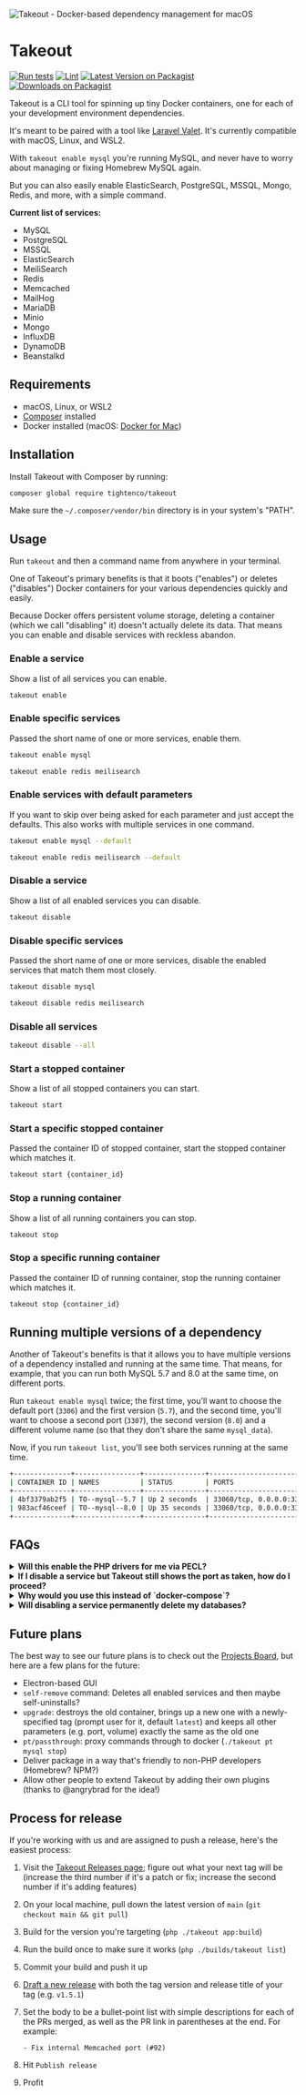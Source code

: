 ![Takeout - Docker-based dependency management for macOS](takeout-banner.png?version=1)

# Takeout

[![Run tests](https://github.com/tighten/takeout/workflows/Run%20tests/badge.svg?branch=main)](https://github.com/tighten/takeout/actions?query=workflow%3A%22Run+tests%22)
[![Lint](https://github.com/tighten/takeout/workflows/Lint/badge.svg?branch=main)](https://github.com/tighten/takeout/actions?query=workflow%3ALint)
[![Latest Version on Packagist](https://img.shields.io/packagist/v/tightenco/takeout.svg?style=flat)](https://packagist.org/packages/tightenco/takeout)
[![Downloads on Packagist](https://img.shields.io/packagist/dt/tightenco/takeout.svg?style=flat)](https://packagist.org/packages/tightenco/takeout)

Takeout is a CLI tool for spinning up tiny Docker containers, one for each of your development environment dependencies.

It's meant to be paired with a tool like [Laravel Valet](https://laravel.com/docs/valet). It's currently compatible with macOS, Linux, and WSL2.

With `takeout enable mysql` you're running MySQL, and never have to worry about managing or fixing Homebrew MySQL again.

But you can also easily enable ElasticSearch, PostgreSQL, MSSQL, Mongo, Redis, and more, with a simple command.

**Current list of services:**
- MySQL
- PostgreSQL
- MSSQL
- ElasticSearch
- MeiliSearch
- Redis
- Memcached
- MailHog
- MariaDB
- Minio
- Mongo
- InfluxDB
- DynamoDB
- Beanstalkd

## Requirements

- macOS, Linux, or WSL2
- [Composer](https://getcomposer.org/) installed
- Docker installed (macOS: [Docker for Mac](https://docs.docker.com/docker-for-mac/))

## Installation

Install Takeout with Composer by running:

```bash
composer global require tightenco/takeout
```

Make sure the `~/.composer/vendor/bin` directory is in your system's "PATH".

## Usage

Run `takeout` and then a command name from anywhere in your terminal.

One of Takeout's primary benefits is that it boots ("enables") or deletes ("disables") Docker containers for your various dependencies quickly and easily.

Because Docker offers persistent volume storage, deleting a container (which we call "disabling" it) doesn't actually delete its data. That means you can enable and disable services with reckless abandon.

### Enable a service

Show a list of all services you can enable.

```bash
takeout enable
```

### Enable specific services

Passed the short name of one or more services, enable them.

```bash
takeout enable mysql

takeout enable redis meilisearch
```

### Enable services with default parameters

If you want to skip over being asked for each parameter and just accept the defaults. This also works with multiple services in one command.

```bash
takeout enable mysql --default

takeout enable redis meilisearch --default
```

### Disable a service

Show a list of all enabled services you can disable.

```bash
takeout disable
```

### Disable specific services

Passed the short name of one or more services, disable the enabled services that match them most closely.

```bash
takeout disable mysql

takeout disable redis meilisearch
```


### Disable all services

```bash
takeout disable --all
```

### Start a stopped container

Show a list of all stopped containers you can start.

```bash
takeout start
```

### Start a specific stopped container

Passed the container ID of stopped container, start the stopped container which matches it.

```bash
takeout start {container_id}
```

### Stop a running container

Show a list of all running containers you can stop.

```bash
takeout stop
```

### Stop a specific running container

Passed the container ID of running container, stop the running container which matches it.

```bash
takeout stop {container_id}
```

## Running multiple versions of a dependency

Another of Takeout's benefits is that it allows you to have multiple versions of a dependency installed and running at the same time. That means, for example, that you can run both MySQL 5.7 and 8.0 at the same time, on different ports.

Run `takeout enable mysql` twice; the first time, you'll want to choose the default port (`3306`) and the first version (`5.7`), and the second time, you'll want to choose a second port (`3307`), the second version (`8.0`) and a different volume name (so that they don't share the same `mysql_data`).

Now, if you run `takeout list`, you'll see both services running at the same time.

```bash
+--------------+----------------+---------------+-----------------------------------+
| CONTAINER ID | NAMES          | STATUS        | PORTS                             |
+--------------+----------------+---------------+-----------------------------------+
| 4bf3379ab2f5 | TO--mysql--5.7 | Up 2 seconds  | 33060/tcp, 0.0.0.0:3306->3306/tcp |
| 983acf46ceef | TO--mysql--8.0 | Up 35 seconds | 33060/tcp, 0.0.0.0:3307->3306/tcp |
+--------------+----------------+---------------+-----------------------------------+
```

## FAQs

<details>
<summary><strong>Will this enable the PHP drivers for me via PECL?</strong></summary>

Sadly, no.
</details>
<details>
<summary><strong>If I disable a service but Takeout still shows the port as taken, how do I proceed?</strong></summary>

First, run `lsof -i :3306` (where 3306 is the port that's unavailable.)

If you see output like this:

    com.docke   936 mattstauffer   52u  IPv6 0xc0d6f0b06d5c4efb      0t0  TCP localhost:mysql->localhost:62919 (FIN_WAIT_2)
    TablePlus 96155 mattstauffer   16u  IPv4 0xc0d6f0b0b6dccf6b      0t0  TCP localhost:62919->localhost:mysql (CLOSE_WAIT)

The solution is to just close your database GUI, and then it should be released.
</details>
<details>
<summary><strong>Why would you use this instead of `docker-compose`?</strong></summary>

Using `docker-compose` sets up your dependencies on a project-by-project basis, which is a perfectly fine way to do things. If it makes more sense to you to have a single copy of each of your dependencies for your entire global environment, Takeout makes more sense.
</details>
<details>
<summary><strong>Will disabling a service permanently delete my databases?</strong></summary>

Nope! Your data will stick around! By default almost all of our services use a "volume" to attach your data to for exactly this reason.

So, when you disable the MySQL service, for example, that volume--with all your data in it--will just sit there quietly. And when you re-enable, as long as you attach it to the same volume, all your data will still be there.
</details>

## Future plans

The best way to see our future plans is to check out the [Projects Board](https://github.com/tighten/takeout/projects/1), but here are a few plans for the future:

- Electron-based GUI
- `self-remove` command: Deletes all enabled services and then maybe self-uninstalls?
- `upgrade`: destroys the old container, brings up a new one with a newly-specified tag (prompt user for it, default `latest`) and keeps all other parameters (e.g. port, volume) exactly the same as the old one
- `pt/passthrough`: proxy commands through to docker (`./takeout pt mysql stop`)
- Deliver package in a way that's friendly to non-PHP developers (Homebrew? NPM?)
- Allow other people to extend Takeout by adding their own plugins (thanks to @angrybrad for the idea!)

## Process for release

If you're working with us and are assigned to push a release, here's the easiest process:


1. Visit the [Takeout Releases page](https://github.com/tighten/takeout/releases); figure out what your next tag will be (increase the third number if it's a patch or fix; increase the second number if it's adding features)
2. On your local machine, pull down the latest version of `main` (`git checkout main && git pull`)
3. Build for the version you're targeting (`php ./takeout app:build`)
4. Run the build once to make sure it works (`php ./builds/takeout list`)
5. Commit your build and push it up
6. [Draft a new release](https://github.com/tighten/takeout/releases/new) with both the tag version and release title of your tag (e.g. `v1.5.1`)
7. Set the body to be a bullet-point list with simple descriptions for each of the PRs merged, as well as the PR link in parentheses at the end. For example:

    `- Fix internal Memcached port (#92)`
8. Hit `Publish release`
9. Profit
